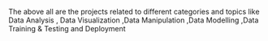 The above all are the projects related to different categories and topics like Data Analysis , Data Visualization ,Data Manipulation ,Data Modelling ,Data Training & Testing and Deployment
